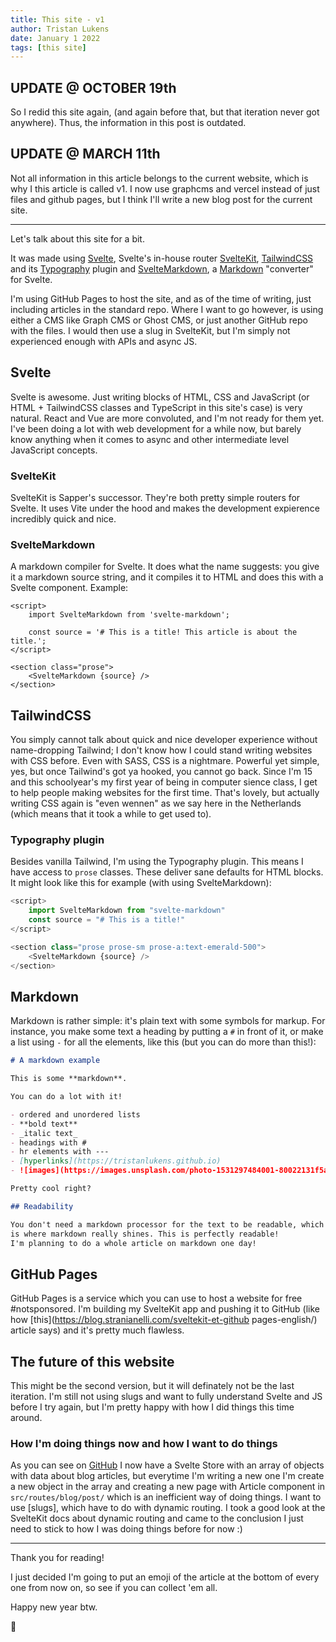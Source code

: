 ```yaml
---
title: This site - v1
author: Tristan Lukens
date: January 1 2022
tags: [this site]
---
```


## UPDATE @ OCTOBER 19th

So I redid this site again, (and again before that, but that iteration never got anywhere). Thus, the information in this post is outdated.

## UPDATE @ MARCH 11th

Not all information in this article belongs to the current website, which is why I this article is called v1. I now use graphcms and vercel instead of just files and github pages, but I think I'll write a new blog post for the current site.

---

Let's talk about this site for a bit.

It was made using [Svelte](https://svelte.dev), Svelte's in-house router [SvelteKit](https://kit.svelte.dev), [TailwindCSS](https://tailwindcss.com) and its [Typography](https://tailwindcss.com/docs/typography-plugin) plugin and [SvelteMarkdown](https://www.npmjs.com/package/svelte-markdown), a [Markdown](https://en.wikipedia.org/wiki/Markdown) "converter" for Svelte.

I'm using GitHub Pages to host the site, and as of the time of writing, just including articles in the
standard repo. Where I want to go however, is using either a CMS like Graph CMS or Ghost CMS, or just
another GitHub repo with the files. I would then use a slug in SvelteKit, but I'm simply not experienced
enough with APIs and async JS.

## Svelte

Svelte is awesome. Just writing blocks of HTML, CSS and JavaScript (or HTML + TailwindCSS classes and TypeScript in this site's case) is very natural. React and Vue are more convoluted, and I'm not ready for them yet. I've been doing a lot with web development for a while now, but barely know anything when it comes to async and other intermediate level JavaScript concepts.

### SvelteKit

SvelteKit is Sapper's successor. They're both pretty simple routers for Svelte. It uses Vite under the hood
and makes the development expierence incredibly quick and nice.

### SvelteMarkdown

A markdown compiler for Svelte. It does what the name suggests: you give it a markdown source string,
and it compiles it to HTML and does this with a Svelte component. Example:

```svelte
<script>
	import SvelteMarkdown from 'svelte-markdown';

	const source = '# This is a title! This article is about the title.';
</script>

<section class="prose">
	<SvelteMarkdown {source} />
</section>
```

## TailwindCSS

You simply cannot talk about quick and nice developer experience without name-dropping Tailwind; I don't know how I could stand writing websites with CSS before. Even with SASS, CSS is a nightmare. Powerful yet simple, yes, but once Tailwind's got ya hooked, you cannot go back. Since I'm 15 and this schoolyear's my first year of being in computer sience class, I get to help people making websites for the first time. That's lovely, but actually writing CSS again is "even wennen" as we say here in the Netherlands (which means that it took a while to get used to).

### Typography plugin

Besides vanilla Tailwind, I'm using the Typography plugin. This means I have access to `prose` classes.
These deliver sane defaults for HTML blocks. It might look like this for example (with using SvelteMarkdown):

```js
<script>
	import SvelteMarkdown from "svelte-markdown"
	const source = "# This is a title!"
</script>

<section class="prose prose-sm prose-a:text-emerald-500">
	<SvelteMarkdown {source} />
</section>
```

## Markdown

Markdown is rather simple: it's plain text with some symbols for markup. For instance, you make some text a heading by putting a `#` in front of it, or make a list using `-` for all the elements, like this (but you can do more than this!):

```md
# A markdown example

This is some **markdown**.

You can do a lot with it!

- ordered and unordered lists
- **bold text**
- _italic text_
- headings with #
- hr elements with ---
- [hyperlinks](https://tristanlukens.github.io)
- ![images](https://images.unsplash.com/photo-1531297484001-80022131f5a1?ixlib=rb-1.2.1&ixid=MnwxMjA3fDB8MHxwaG90by1wYWdlfHx8fGVufDB8fHx8&auto=format&fit=crop&w=1120&q=80)

Pretty cool right?

## Readability

You don't need a markdown processor for the text to be readable, which
is where markdown really shines. This is perfectly readable!
I'm planning to do a whole article on markdown one day!
```

## GitHub Pages

GitHub Pages is a service which you can use to host a website for free #notsponsored. I'm building my SvelteKit app and pushing it to GitHub (like how [this](https://blog.stranianelli.com/sveltekit-et-github pages-english/) article says) and it's pretty much flawless.

## The future of this website

This might be the second version, but it will definately not be the last iteration. I'm still not using slugs and want to fully understand Svelte and JS before I try again, but I'm pretty happy with how I did things this time around.

### How I'm doing things now and how I want to do things

As you can see on [GitHub](https://github.com/tristanlukens/tristanlukens.github.io) I now have a Svelte Store with an array of objects with data about blog articles, but everytime I'm writing a new one I'm create a new object in the array and creating a new page with Article component in `src/routes/blog/post/` which is an inefficient way of doing things. I want to use [slugs], which have to do with dynamic routing. I took a good look at the SvelteKit docs about dynamic routing and came to the conclusion I just need to stick to how I was doing things before for now :)

---

Thank you for reading!

I just decided I'm going to put an emoji of the article at the bottom of every one from now on, so see if you can collect 'em all.

Happy new year btw.

🥰
